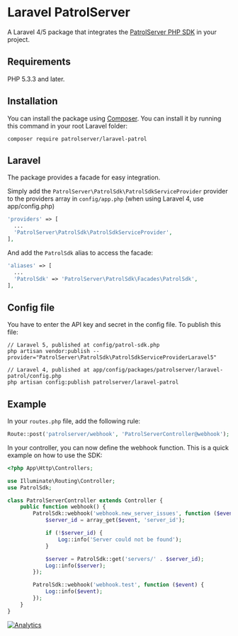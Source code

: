 # Laravel PatrolServer

A Laravel 4/5 package that integrates the [PatrolServer PHP SDK](https://github.com/PatrolServer/patrolsdk-php) in your project.

## Requirements
PHP 5.3.3 and later.

## Installation
You can install the package using [Composer](https://getcomposer.org/). You can install it by running this command in your root Laravel folder:

``
composer require patrolserver/laravel-patrol
``

## Laravel
The package provides a facade for easy integration.

Simply add the ``PatrolServer\PatrolSdk\PatrolSdkServiceProvider`` provider to the providers array in ``config/app.php`` (when using Laravel 4, use app/config.php)

```php
'providers' => [
  ...
  'PatrolServer\PatrolSdk\PatrolSdkServiceProvider',
],
```

And add the ``PatrolSdk`` alias to access the facade:

```php
'aliases' => [
  ...
  'PatrolSdk' => 'PatrolServer\PatrolSdk\Facades\PatrolSdk',
],
```

## Config file
You have to enter the API key and secret in the config file. To publish this file:
```
// Laravel 5, published at config/patrol-sdk.php
php artisan vendor:publish --provider="PatrolServer\PatrolSdk\PatrolSdkServiceProviderLaravel5"

// Laravel 4, published at app/config/packages/patrolserver/laravel-patrol/config.php
php artisan config:publish patrolserver/laravel-patrol
```

## Example
In your ``routes.php`` file, add the following rule:
```php
Route::post('patrolserver/webhook', 'PatrolServerController@webhook');
```
In your controller, you can now define the webhook function. This is a quick example on how to use the SDK:
```php
<?php App\Http\Controllers;

use Illuminate\Routing\Controller;
use PatrolSdk;

class PatrolServerController extends Controller {
	public function webhook() {
		PatrolSdk::webhook('webhook.new_server_issues', function ($event) {
    		$server_id = array_get($event, 'server_id');

			if (!$server_id) {
				Log::info('Server could not be found');
			}

			$server = PatrolSdk::get('servers/' . $server_id);
			Log::info($server);
		});

		PatrolSdk::webhook('webhook.test', function ($event) {
			Log::info($event);
		});
	}
}
```


[![Analytics](https://ga-beacon.appspot.com/UA-65036233-1/PatrolServer/laravel-patrol?pixel)](https://github.com/igrigorik/ga-beacon)

